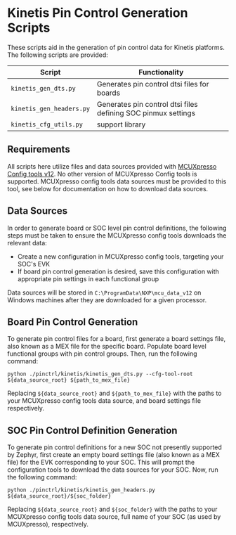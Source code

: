# Kinetis Pin Control Generation Scripts

These scripts aid in the generation of pin control data for Kinetis platforms.
The following scripts are provided:

| Script               | Functionality                |
| -------------------- | ---------------------------- |
| `kinetis_gen_dts.py`     | Generates pin control dtsi files for boards |
| `kinetis_gen_headers.py` | Generates pin control dtsi files defining SOC pinmux settings
| `kinetis_cfg_utils.py`   | support library              |

## Requirements

All scripts here utilize files and data sources provided with [MCUXpresso Config
tools v12](https://www.nxp.com/design/software/development-software/mcuxpresso-software-and-tools-/mcuxpresso-config-tools-pins-clocks-peripherals:MCUXpresso-Config-Tools).
No other version of MCUXpresso Config tools is supported.
MCUXpresso config tools data sources must be provided to this tool, see below
for documentation on how to download data sources.

## Data Sources
In order to generate board or SOC level pin control definitions, the following
steps must be taken to ensure the MCUXpresso config tools downloads the relevant
data:
 - Create a new configuration in MCUXpresso config tools, targeting your SOC's EVK
 - If board pin control generation is desired, save this configuration with
   appropriate pin settings in each functional group

Data sources will be stored in `C:\ProgramData\NXP\mcu_data_v12` on Windows machines after they are downloaded for a given processor.

## Board Pin Control Generation

To generate pin control files for a board, first generate a board settings file,
also known as a MEX file for the specific board. Populate board level
functional groups with pin control groups. Then, run the following command:

`python ./pinctrl/kinetis/kinetis_gen_dts.py --cfg-tool-root ${data_source_root} ${path_to_mex_file}`

Replacing `${data_source_root}` and `${path_to_mex_file}` with the paths to
your MCUXpresso config tools data source, and board settings file respectively.

## SOC Pin Control Definition Generation

To generate pin control definitions for a new SOC not presently supported by
Zephyr, first create an empty board settings file (also known as a MEX file) for
the EVK corresponding to your SOC. This will prompt the configuration tools
to download the data sources for your SOC. Now, run the following command:

`python ./pinctrl/kinetis/kinetis_gen_headers.py ${data_source_root}/${soc_folder}`

Replacing `${data_source_root}` and `${soc_folder}` with the paths to
your MCUXpresso config tools data source, full name of your SOC (as used by
MCUXpresso), respectively.
